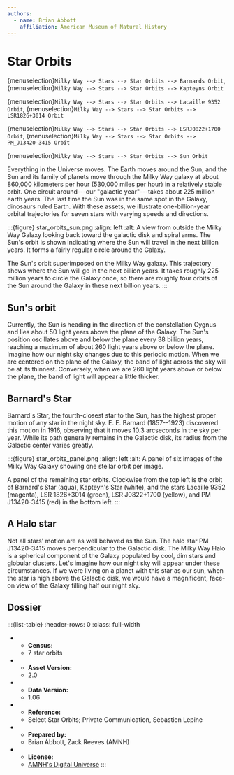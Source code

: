 ```yaml
---
authors:
  - name: Brian Abbott
    affiliation: American Museum of Natural History
---
```



# Star Orbits


{menuselection}`Milky Way --> Stars --> Star Orbits --> Barnards Orbit`,
{menuselection}`Milky Way --> Stars --> Star Orbits --> Kapteyns Orbit`

{menuselection}`Milky Way --> Stars --> Star Orbits --> Lacaille 9352 Orbit`, {menuselection}`Milky Way --> Stars --> Star Orbits --> LSR1826+3014 Orbit`

{menuselection}`Milky Way --> Stars --> Star Orbits --> LSRJ0822+1700 Orbit`, {menuselection}`Milky Way --> Stars --> Star Orbits --> PM_J13420-3415 Orbit`

{menuselection}`Milky Way --> Stars --> Star Orbits --> Sun Orbit`



Everything in the Universe moves. The Earth moves around the Sun, and the Sun and its family of planets move through the Milky Way galaxy at about 860,000 kilometers per hour (530,000 miles per hour) in a relatively stable orbit. One circuit around---our "galactic year"---takes about 225 million earth years. The last time the Sun was in the same spot in the Galaxy, dinosaurs ruled Earth. With these assets, we illustrate one-billion-year orbital trajectories for seven stars with varying speeds and directions.



:::{figure} star_orbits_sun.png
:align: left
:alt: A view from outside the Milky Way Galaxy looking back toward the galactic disk and spiral arms. The Sun's orbit is shown indicating where the Sun will travel in the next billion years. It forms a fairly regular circle around the Galaxy.

The Sun's orbit superimposed on the Milky Way galaxy. This trajectory shows where the Sun will go in the next billion years. It takes roughly 225 million years to circle the Galaxy once, so there are roughly four orbits of the Sun around the Galaxy in these next billion years.
:::



## Sun's orbit

Currently, the Sun is heading in the direction of the constellation Cygnus and lies about 50 light years above the plane of the Galaxy. The Sun's position oscillates above and below the plane every 38 billion years, reaching a maximum of about 260 light years above or below the plane. Imagine how our night sky changes due to this periodic motion. When we are centered on the plane of the Galaxy, the band of light across the sky will be at its thinnest. Conversely, when we are 260 light years above or below the plane, the band of light will appear a little thicker.



## Barnard's Star

Barnard's Star, the fourth-closest star to the Sun, has the highest proper motion of any star in the night sky. E. E. Barnard (1857--1923) discovered this motion in 1916, observing that it moves 10.3 arcseconds in the sky per year. While its path generally remains in the Galactic disk, its radius from the Galactic center varies greatly.




:::{figure} star_orbits_panel.png
:align: left
:alt: A panel of six images of the Milky Way Galaxy showing one stellar orbit per image.

A panel of the remaining star orbits. Clockwise from the top left is the orbit of Barnard's Star (aqua), Kapteyn's Star (white), and the stars Lacaille 9352 (magenta), LSR 1826+3014 (green), LSR J0822+1700 (yellow), and PM J13420-3415 (red) in the bottom left.
:::




## A Halo star

Not all stars' motion are as well behaved as the Sun. The halo star PM J13420-3415 moves perpendicular to the Galactic disk. The Milky Way Halo is a spherical component of the Galaxy populated by cool, dim stars and globular clusters. Let's imagine how our night sky will appear under these circumstances. If we were living on a planet with this star as our sun, when the star is high above the Galactic disk, we would have a magnificent, face-on view of the Galaxy filling half our night sky.




## Dossier
:::{list-table}
:header-rows: 0
:class: full-width

* - **Census:**
  - 7 star orbits
* - **Asset Version:**
  - 2.0
* - **Data Version:**
  - 1.06
* - **Reference:**
  - Select Star Orbits; Private Communication, Sebastien Lepine
* - **Prepared by:**
  - Brian Abbott, Zack Reeves (AMNH)
* - **License:**
  - [AMNH's Digital Universe](https://www.amnh.org/research/hayden-planetarium/digital-universe/download/digital-universe-license)
:::